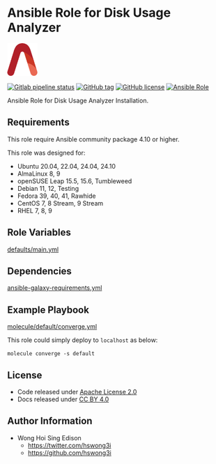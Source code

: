 # Ansible Role for Disk Usage Analyzer

<a href="https://alvistack.com" title="AlviStack" target="_blank"><img src="/alvistack.svg" height="75" alt="AlviStack"></a>

[![Gitlab pipeline status](https://img.shields.io/gitlab/pipeline/alvistack/ansible-role-baobab/master)](https://gitlab.com/alvistack/ansible-role-baobab/-/pipelines)
[![GitHub tag](https://img.shields.io/github/tag/alvistack/ansible-role-baobab.svg)](https://github.com/alvistack/ansible-role-baobab/tags)
[![GitHub license](https://img.shields.io/github/license/alvistack/ansible-role-baobab.svg)](https://github.com/alvistack/ansible-role-baobab/blob/master/LICENSE)
[![Ansible Role](https://img.shields.io/badge/galaxy-alvistack.baobab-blue.svg)](https://galaxy.ansible.com/alvistack/baobab)

Ansible Role for Disk Usage Analyzer Installation.

## Requirements

This role require Ansible community package 4.10 or higher.

This role was designed for:

- Ubuntu 20.04, 22.04, 24.04, 24.10
- AlmaLinux 8, 9
- openSUSE Leap 15.5, 15.6, Tumbleweed
- Debian 11, 12, Testing
- Fedora 39, 40, 41, Rawhide
- CentOS 7, 8 Stream, 9 Stream
- RHEL 7, 8, 9

## Role Variables

[defaults/main.yml](defaults/main.yml)

## Dependencies

[ansible-galaxy-requirements.yml](ansible-galaxy-requirements.yml)

## Example Playbook

[molecule/default/converge.yml](molecule/default/converge.yml)

This role could simply deploy to `localhost` as below:

    molecule converge -s default

## License

- Code released under [Apache License 2.0](LICENSE)
- Docs released under [CC BY 4.0](http://creativecommons.org/licenses/by/4.0/)

## Author Information

- Wong Hoi Sing Edison
  - <https://twitter.com/hswong3i>
  - <https://github.com/hswong3i>
